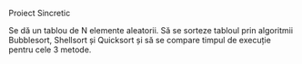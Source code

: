 Proiect Sincretic

Se dă un tablou de N elemente aleatorii. Să se sorteze tabloul prin algoritmii Bubblesort,
Shellsort și Quicksort și să se compare timpul de execuție pentru cele 3 metode.
